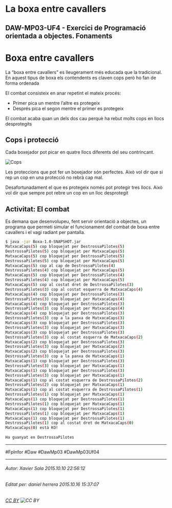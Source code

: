 # La boxa entre cavallers
## DAW-MP03-UF4 - Exercici de Programació orientada a objectes. Fonaments
# Boxa entre cavallers

La “boxa entre cavallers” es lleugerament més educada que la tradicional. En aquest tipus de boxa els contendents es claven cops però ho fan de forma ordenada

El combat consisteix en anar repetint el mateix procés:

* Primer pica un mentre l’altre es protegeix
* Després pica el segon mentre el primer es protegeix

El combat acaba quan un dels dos cau perquè ha rebut molts cops en llocs desprotegits

## Cops i protecció

Cada boxejador pot picar en quatre llocs diferents del seu contrincant.

![Cops](https://raw.githubusercontent.com/utrescu/Boxa/master/atacs-boxa.png "On pot rebre?")

Les proteccions que pot fer un boxejador són perfectes. Això vol dir que si rep un cop en una protecció no rebrà cap mal.

Desafortunadament el que es protegeix només pot protegir tres llocs. Això vol dir que sempre pot rebre un cop en un lloc desprotegit

## Activitat: El combat

Es demana que desenvolupeu, fent servir orientació a objectes, un programa que permeti simular el funcionament del combat de boxa entre cavallers i el vagi radiant per pantalla.

```bash
$ java -jar Boxa-1.0-SNAPSHOT.jar
MatxacaCaps(5) cop bloquejat per DestrossaPilotes(5)
DestrossaPilotes(5) cop bloquejat per MatxacaCaps(5)
MatxacaCaps(5) cop bloquejat per DestrossaPilotes(5)
DestrossaPilotes(5) cop bloquejat per MatxacaCaps(5)
MatxacaCaps(5) cop al cap de DestrossaPilotes(4)
DestrossaPilotes(4) cop bloquejat per MatxacaCaps(5)
MatxacaCaps(5) cop bloquejat per DestrossaPilotes(4)
DestrossaPilotes(4) cop bloquejat per MatxacaCaps(5)
MatxacaCaps(5) cop al costat dret de DestrossaPilotes(3)
DestrossaPilotes(3) cop al costat esquerra de MatxacaCaps(4)
MatxacaCaps(4) cop bloquejat per DestrossaPilotes(3)
DestrossaPilotes(3) cop bloquejat per MatxacaCaps(4)
MatxacaCaps(4) cop bloquejat per DestrossaPilotes(3)
DestrossaPilotes(3) cop bloquejat per MatxacaCaps(4)
MatxacaCaps(4) cop bloquejat per DestrossaPilotes(3)
DestrossaPilotes(3) cop a la panxa de MatxacaCaps(3)
MatxacaCaps(3) cop bloquejat per DestrossaPilotes(3)
DestrossaPilotes(3) cop bloquejat per MatxacaCaps(3)
MatxacaCaps(3) cop bloquejat per DestrossaPilotes(3)
DestrossaPilotes(3) cop al costat esquerra de MatxacaCaps(2)
MatxacaCaps(2) cop bloquejat per DestrossaPilotes(3)
DestrossaPilotes(3) cop bloquejat per MatxacaCaps(2)
MatxacaCaps(2) cop bloquejat per DestrossaPilotes(3)
DestrossaPilotes(3) cop a la panxa de MatxacaCaps(1)
MatxacaCaps(1) cop bloquejat per DestrossaPilotes(3)
DestrossaPilotes(3) cop bloquejat per MatxacaCaps(1)
MatxacaCaps(1) cop bloquejat per DestrossaPilotes(3)
DestrossaPilotes(3) cop bloquejat per MatxacaCaps(1)
MatxacaCaps(1) cop al costat esquerra de DestrossaPilotes(2)
DestrossaPilotes(2) cop bloquejat per MatxacaCaps(1)
MatxacaCaps(1) cop al costat esquerra de DestrossaPilotes(1)
DestrossaPilotes(1) cop bloquejat per MatxacaCaps(1)
MatxacaCaps(1) cop bloquejat per DestrossaPilotes(1)
DestrossaPilotes(1) cop bloquejat per MatxacaCaps(1)
MatxacaCaps(1) cop bloquejat per DestrossaPilotes(1)
DestrossaPilotes(1) cop bloquejat per MatxacaCaps(1)
MatxacaCaps(1) cop bloquejat per DestrossaPilotes(1)
DestrossaPilotes(1) cop al costat dret de MatxacaCaps(0)
MatxacaCaps(0) està KO!
 
Ha guanyat en DestrossaPilotes
```

---

#FpInfor #Daw #DawMp03 #DawMp03Uf04

---

###### Autor: Xavier Sala 2015.10.10 22:56:12
###### Editat per: daniel herrera 2015.10.16 15:37:07
###### [CC BY](https://creativecommons.org/licenses/by/4.0/) ![CC BY](https://licensebuttons.net/l/by/3.0/80x15.png)

